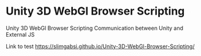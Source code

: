 # Unity 3D WebGl Browser Scripting 
Unity 3D WebGl Browser Scripting
Communication between Unity and External JS

Link to test 
https://slimgabsi.github.io/Unity-3D-WebGl-Browser-Scripting/
